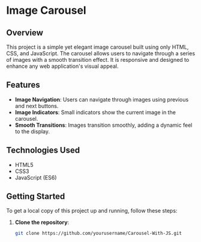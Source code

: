 # Image Carousel

## Overview

This project is a simple yet elegant image carousel built using only HTML, CSS, and JavaScript. The carousel allows users to navigate through a series of images with a smooth transition effect. It is responsive and designed to enhance any web application's visual appeal.

## Features

- **Image Navigation**: Users can navigate through images using previous and next buttons.
- **Image Indicators**: Small indicators show the current image in the carousel.
- **Smooth Transitions**: Images transition smoothly, adding a dynamic feel to the display.

## Technologies Used

- HTML5
- CSS3
- JavaScript (ES6)

## Getting Started

To get a local copy of this project up and running, follow these steps:

1. **Clone the repository**:

   ```bash
   git clone https://github.com/yourusername/Carousel-With-JS.git
